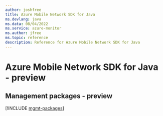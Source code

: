 ```yaml
---
author: joshfree
title: Azure Mobile Network SDK for Java
ms.devlang: java
ms.data: 08/04/2022
ms.service: azure-monitor
ms.author: jfree
ms.topic: reference
description: Reference for Azure Mobile Network SDK for Java
---
```

# Azure Mobile Network SDK for Java - preview

## Management packages - preview
[!INCLUDE [mgmt-packages](mobile-network-mgmt-index.md)]